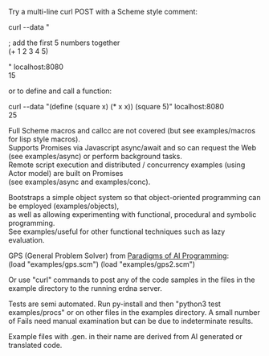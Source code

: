 
Try a multi-line curl POST with a Scheme style comment:    

curl --data "   
  
 ; add the first 5 numbers together   
 (+ 1 2 3 4 5)   
   
" localhost:8080    
15   

or to define and call a function:   
   
curl --data "(define (square x) (* x x)) (square 5)" localhost:8080     
25  

Full Scheme macros and callcc are not covered (but see examples/macros for lisp style macros).   
Supports Promises via Javascript async/await and so can request the Web (see examples/async) or perform background tasks.  
Remote script execution and distributed / concurrency examples (using Actor model) are built on Promises   
(see examples/async and examples/conc).  
   
Bootstraps a simple object system so that object-oriented programming can be employed (examples/objects),  
as well as allowing experimenting with functional, procedural and symbolic programming.   
See examples/useful for other functional techniques such as lazy evaluation.   
        
GPS (General Problem Solver) from [Paradigms of AI Programming](https://en.wikipedia.org/wiki/Paradigms_of_AI_Programming):  
(load "examples/gps.scm") (load "examples/gps2.scm")   
  
Or use "curl" commands to post any of the code samples in the files in the example directory to the running erdna server.   
  
Tests are semi automated. Run py-install and then "python3 test examples/procs" or on other files in the examples directory. 
A small number of Fails need manual examination but can be due to indeterminate results.

Example files with .gen. in their name are derived from AI generated or translated code.
